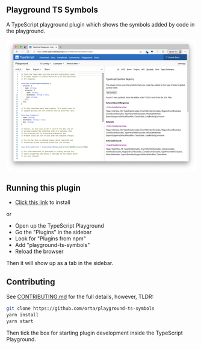 ## Playground TS Symbols

A TypeScript playground plugin which shows the symbols added by code in the playground.

![./symbols.png](./symbols.png)

## Running this plugin

- [Click this link](https://www.typescriptlang.org/play?install-plugin=playground-ts-symbols) to install

or

- Open up the TypeScript Playground
- Go the "Plugins" in the sidebar
- Look for "Plugins from npm"
- Add "playground-ts-symbols"
- Reload the browser

Then it will show up as a tab in the sidebar.

## Contributing

See [CONTRIBUTING.md](./CONTRIBUTING.md) for the full details, however, TLDR:

```sh
git clone https://github.com/orta/playground-ts-symbols
yarn install
yarn start
```

Then tick the box for starting plugin development inside the TypeScript Playground.
